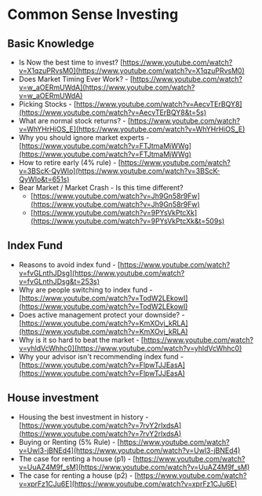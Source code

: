 
# Common Sense Investing

## Basic Knowledge

- Is Now the best time to invest? [https://www.youtube.com/watch?v=X1qzuPRvsM0](https://www.youtube.com/watch?v=X1qzuPRvsM0)
- Does Market Timing Ever Work? - [https://www.youtube.com/watch?v=w_aOERmUWdA](https://www.youtube.com/watch?v=w_aOERmUWdA)
- Picking Stocks - [https://www.youtube.com/watch?v=AecvTErBQY8](https://www.youtube.com/watch?v=AecvTErBQY8&t=5s)
- What are normal stock returns? - [https://www.youtube.com/watch?v=WhYHrHiOS_E](https://www.youtube.com/watch?v=WhYHrHiOS_E)
- Why you should ignore market experts - [https://www.youtube.com/watch?v=FTJtmaMjWWg](https://www.youtube.com/watch?v=FTJtmaMjWWg)
- How to retire early (4% rule) - [https://www.youtube.com/watch?v=3BScK-QyWIo](https://www.youtube.com/watch?v=3BScK-QyWIo&t=651s)
- Bear Market / Market Crash - Is this time different?
    - [https://www.youtube.com/watch?v=Jh9Gn58r9Fw](https://www.youtube.com/watch?v=Jh9Gn58r9Fw)
    - [https://www.youtube.com/watch?v=9PYsVkPtcXk](https://www.youtube.com/watch?v=9PYsVkPtcXk&t=509s)

## Index Fund

- Reasons to avoid index fund - [https://www.youtube.com/watch?v=fvGLnthJDsg](https://www.youtube.com/watch?v=fvGLnthJDsg&t=253s)
- Why are people switching to index fund - [https://www.youtube.com/watch?v=TodW2LEkowI](https://www.youtube.com/watch?v=TodW2LEkowI)
- Does active management protect your downside? - [https://www.youtube.com/watch?v=KmXOvj_kRLA](https://www.youtube.com/watch?v=KmXOvj_kRLA)
- Why is it so hard to beat the market - [https://www.youtube.com/watch?v=yhldVcWhhc0](https://www.youtube.com/watch?v=yhldVcWhhc0)
- Why your advisor isn't recommending index fund - [https://www.youtube.com/watch?v=FlpwTJJEasA](https://www.youtube.com/watch?v=FlpwTJJEasA)

## House investment

- Housing the best investment in history - [https://www.youtube.com/watch?v=7rvY2rIxdsA](https://www.youtube.com/watch?v=7rvY2rIxdsA)
- Buying or Renting (5% Rule) - [https://www.youtube.com/watch?v=Uwl3-jBNEd4](https://www.youtube.com/watch?v=Uwl3-jBNEd4)
- The case for renting a house (p1) - [https://www.youtube.com/watch?v=UuAZ4M9f_sM](https://www.youtube.com/watch?v=UuAZ4M9f_sM)
- The case for renting a house (p2) - [https://www.youtube.com/watch?v=xprFz1CJu6E](https://www.youtube.com/watch?v=xprFz1CJu6E)
